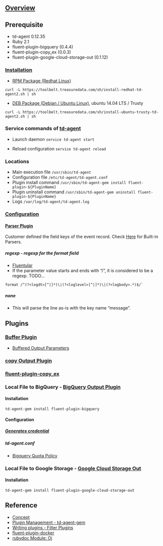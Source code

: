 ## [Overview](http://www.fluentd.org/)

## Prerequisite
* td-agent 0.12.35
* Ruby 2.1
* fluent-plugin-bigquery (0.4.4)
* fluent-plugin-copy_ex (0.0.3)
* fluent-plugin-google-cloud-storage-out (0.1.12)

### [Installation](http://docs.fluentd.org/v0.12/categories/installation)
* [RPM Package (Redhat Linux)](http://docs.fluentd.org/v0.12/articles/install-by-rpm)
```
curl -L https://toolbelt.treasuredata.com/sh/install-redhat-td-agent2.sh | sh
```

* [DEB Package (Debian / Ubuntu Linux)](http://docs.fluentd.org/v0.12/articles/install-by-deb), ubuntu 14.04 LTS / Trusty
```
curl -L https://toolbelt.treasuredata.com/sh/install-ubuntu-trusty-td-agent2.sh | sh
```

### Service commands of [td-agent](http://www.fluentd.org/faqs)
* Launch daemon
`service td-agent start`

* Reload configuration
`service td-agent reload`

### Locations
* Main execution file
`/usr/sbin/td-agent`
* Configuration file
`/etc/td-agent/td-agent.conf`
* Plugin install command
`/usr/sbin/td-agent-gem install fluent-plugin-${PluginName}`
* Plugin uninstall command
`/usr/sbin/td-agent-gem uninstall fluent-plugin-${PluginName}`
* Logs
`/var/log/td-agent/td-agent.log`

### [Configuration](https://docs.fluentd.org/v0.12/articles/config-file)
#### [Parser Plugin](http://docs.fluentd.org/v0.12/articles/parser-plugin-overview)
Customer defined the field keys of the event record. Check [Here](http://docs.fluentd.org/v0.12/articles/parser-plugin-overview#list-of-built-in-parsers) for Built-in Parsers.

##### regexp - regexp for the format field
* [Fluentular](http://fluentular.herokuapp.com/)
* If the parameter value starts and ends with “/”, it is considered to be a regexp.
TODO...
```
format /^(?<logdt>[^|]*)\|(?<loglevel>[^|]*)\|(?<logbody>.*)$/`
```

##### none
* This will parse the line as-is with the key name “message”.

## Plugins
### [Buffer Plugin](http://docs.fluentd.org/v0.12/articles/buffer-plugin-overview)
* [Buffered Output Parameters](http://docs.fluentd.org/v0.12/articles/output-plugin-overview#buffered-output-parameters)

### [copy Output Plugin](http://docs.fluentd.org/v0.12/articles/out_copy)

### [fluent-plugin-copy_ex](https://github.com/sonots/fluent-plugin-copy_ex)

### Local File to BigQuery - [BigQuery Output Plugin](https://github.com/kaizenplatform/fluent-plugin-bigquery)
#### Installation
```
td-agent-gem install fluent-plugin-bigquery
```

#### Configuration
##### [Generates credential](https://cloud.google.com/solutions/real-time/fluentd-bigquery#docker-container-contents-and-usage-outside-of-compute-engine)

##### td-agent.conf

* [Bigquery Quota Policy](https://cloud.google.com/bigquery/quota-policy#streaminginserts)

### Local File to Google Storage - [Google Cloud Storage Out](https://github.com/matsuokah/fluent-plugin-google-cloud-storage-out)
#### Installation
```
td-agent-gem install fluent-plugin-google-cloud-storage-out
```

## Reference
* [Concept](https://docs.fluentd.org/v0.12/articles/config-file#list-of-directives)
* [Plugin Management - td-agent-gem](https://docs.fluentd.org/v0.12/articles/plugin-management)
* [Writing plugins - Filter Plugins](https://docs.fluentd.org/v0.12/articles/plugin-development)
* [fluent-plugin-docker](https://github.com/edsiper/fluent-plugin-docker/blob/master/lib/fluent/plugin/filter_docker.rb)
* [rubydoc Module: Oj](http://www.rubydoc.info/github/ohler55/oj/Oj#load-class_method)
